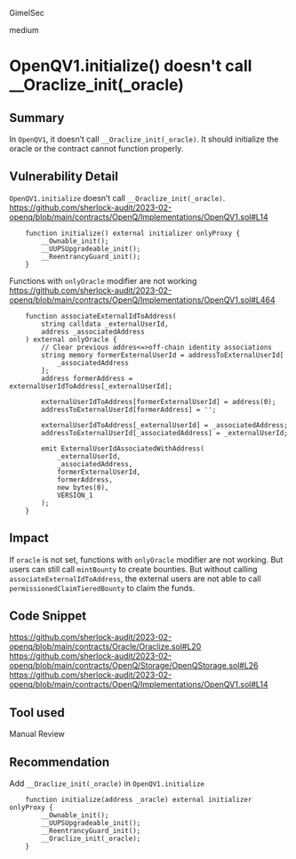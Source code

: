 GimelSec

medium

# OpenQV1.initialize() doesn't call __Oraclize_init(_oracle)

## Summary

In `OpenQV1`, it doesn’t call `__Oraclize_init(_oracle)`.  It should initialize the oracle or the contract cannot function properly.

## Vulnerability Detail

`OpenQV1.initialize` doesn’t call `__Oraclize_init(_oracle)`.
https://github.com/sherlock-audit/2023-02-openq/blob/main/contracts/OpenQ/Implementations/OpenQV1.sol#L14
```solidity
    function initialize() external initializer onlyProxy {
        __Ownable_init();
        __UUPSUpgradeable_init();
        __ReentrancyGuard_init();
    }
```

Functions with `onlyOracle` modifier are not working
https://github.com/sherlock-audit/2023-02-openq/blob/main/contracts/OpenQ/Implementations/OpenQV1.sol#L464
```solidity
    function associateExternalIdToAddress(
        string calldata _externalUserId,
        address _associatedAddress
    ) external onlyOracle {
        // Clear previous addres<=>off-chain identity associations
        string memory formerExternalUserId = addressToExternalUserId[
            _associatedAddress
        ];
        address formerAddress = externalUserIdToAddress[_externalUserId];

        externalUserIdToAddress[formerExternalUserId] = address(0);
        addressToExternalUserId[formerAddress] = '';

        externalUserIdToAddress[_externalUserId] = _associatedAddress;
        addressToExternalUserId[_associatedAddress] = _externalUserId;

        emit ExternalUserIdAssociatedWithAddress(
            _externalUserId,
            _associatedAddress,
            formerExternalUserId,
            formerAddress,
            new bytes(0),
            VERSION_1
        );
    }
```

## Impact

If `oracle` is not set, functions with `onlyOracle` modifier are not working. But users can still call `mintBounty` to create bounties. But without calling `associateExternalIdToAddress`, the external users are not able to call `permissionedClaimTieredBounty` to claim the funds.

## Code Snippet

https://github.com/sherlock-audit/2023-02-openq/blob/main/contracts/Oracle/Oraclize.sol#L20
https://github.com/sherlock-audit/2023-02-openq/blob/main/contracts/OpenQ/Storage/OpenQStorage.sol#L26
https://github.com/sherlock-audit/2023-02-openq/blob/main/contracts/OpenQ/Implementations/OpenQV1.sol#L14

## Tool used

Manual Review

## Recommendation

Add `__Oraclize_init(_oracle)` in `OpenQV1.initialize`
```solidity
    function initialize(address _oracle) external initializer onlyProxy {
        __Ownable_init();
        __UUPSUpgradeable_init();
        __ReentrancyGuard_init();
        __Oraclize_init(_oracle);
    }
```
